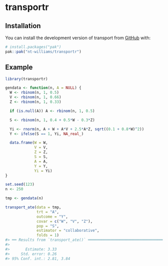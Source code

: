 
<!-- README.md is generated from README.Rmd. Please edit that file -->

# transportr

<!-- badges: start -->
<!-- badges: end -->

## Installation

You can install the development version of transport from
[GitHub](https://github.com/) with:

``` r
# install.packages("pak")
pak::pak("nt-williams/transportr")
```

## Example

``` r
library(transportr)

gendata <- function(n, A = NULL) {
  W <- rbinom(n, 1, 0.5)
  V <- rbinom(n, 1, 0.66)
  Z <- rbinom(n, 1, 0.33)

  if (is.null(A)) A <- rbinom(n, 1, 0.5)

  S <- rbinom(n, 1, 0.4 + 0.5*W - 0.3*Z)

  Yi <- rnorm(n, A + W + A*V + 2.5*A*Z, sqrt((0.1 + 0.8*W)^2))
  Y <- ifelse(S == 1, Yi, NA_real_)

  data.frame(W = W,
             V = V,
             Z = Z,
             S = S,
             A = A,
             Y = Y,
             Yi = Yi)
}

set.seed(123)
n <- 250

tmp <- gendata(n)

transport_ate(data = tmp,
              trt = "A",
              outcome = "Y",
              covar = c("W", "V", "Z"),
              pop = "S",
              estimator = "collaborative",
              folds = 1)
#> ══ Results from `transport_ate()` ═══════════════════════════════════════════════════════════════
#> 
#>       Estimate: 3.33
#>     Std. error: 0.26
#> 95% Conf. int.: 2.81, 3.84
```

